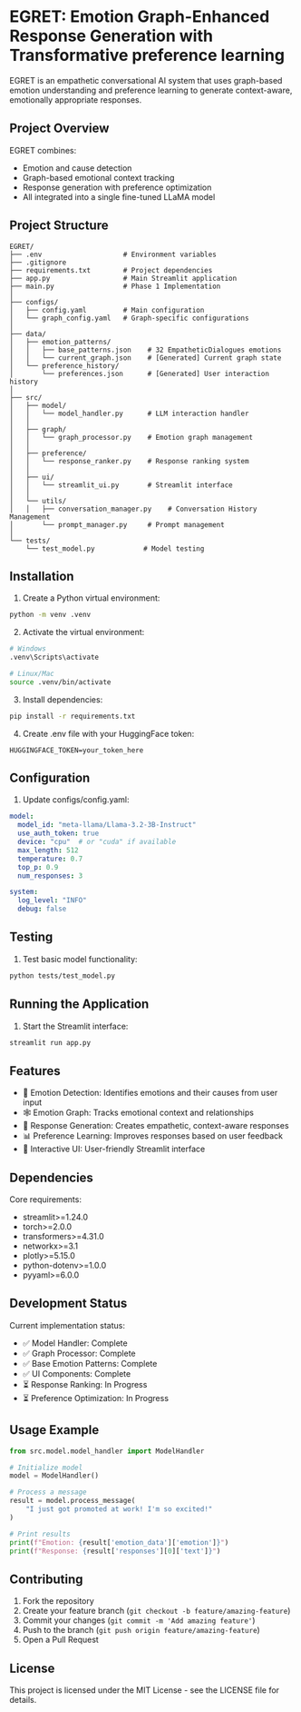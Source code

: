 # EGRET: Emotion Graph-Enhanced Response Generation with Transformative preference learning

EGRET is an empathetic conversational AI system that uses graph-based emotion understanding and preference learning to generate context-aware, emotionally appropriate responses.

## Project Overview

EGRET combines:
- Emotion and cause detection
- Graph-based emotional context tracking
- Response generation with preference optimization
- All integrated into a single fine-tuned LLaMA model

## Project Structure
```
EGRET/
├── .env                    # Environment variables
├── .gitignore
├── requirements.txt        # Project dependencies
├── app.py                  # Main Streamlit application
├── main.py                 # Phase 1 Implementation
│
├── configs/
│   ├── config.yaml         # Main configuration
│   └── graph_config.yaml   # Graph-specific configurations
│
├── data/
│   ├── emotion_patterns/
│   │   ├── base_patterns.json    # 32 EmpatheticDialogues emotions
│   │   └── current_graph.json    # [Generated] Current graph state
│   └── preference_history/
│       └── preferences.json      # [Generated] User interaction history
│
├── src/
│   ├── model/
│   │   └── model_handler.py      # LLM interaction handler
│   │
│   ├── graph/
│   │   └── graph_processor.py    # Emotion graph management
│   │
│   ├── preference/
│   │   └── response_ranker.py    # Response ranking system
│   │
│   ├── ui/
│   │   └── streamlit_ui.py       # Streamlit interface
│   │
│   └── utils/
│   │   ├── conversation_manager.py    # Conversation History Management
│       └── prompt_manager.py     # Prompt management
│
└── tests/
    └── test_model.py            # Model testing
```

## Installation

1. Create a Python virtual environment:
```bash
python -m venv .venv
```

2. Activate the virtual environment:
```bash
# Windows
.venv\Scripts\activate

# Linux/Mac
source .venv/bin/activate
```

3. Install dependencies:
```bash
pip install -r requirements.txt
```

4. Create .env file with your HuggingFace token:
```
HUGGINGFACE_TOKEN=your_token_here
```

## Configuration

1. Update configs/config.yaml:
```yaml
model:
  model_id: "meta-llama/Llama-3.2-3B-Instruct"
  use_auth_token: true
  device: "cpu"  # or "cuda" if available
  max_length: 512
  temperature: 0.7
  top_p: 0.9
  num_responses: 3

system:
  log_level: "INFO"
  debug: false
```

## Testing

1. Test basic model functionality:
```bash
python tests/test_model.py
```

## Running the Application

1. Start the Streamlit interface:
```bash
streamlit run app.py
```

## Features

- 🎯 Emotion Detection: Identifies emotions and their causes from user input
- 🕸️ Emotion Graph: Tracks emotional context and relationships
- 💬 Response Generation: Creates empathetic, context-aware responses
- 📊 Preference Learning: Improves responses based on user feedback
- 🎨 Interactive UI: User-friendly Streamlit interface

## Dependencies

Core requirements:
- streamlit>=1.24.0
- torch>=2.0.0
- transformers>=4.31.0
- networkx>=3.1
- plotly>=5.15.0
- python-dotenv>=1.0.0
- pyyaml>=6.0.0

## Development Status

Current implementation status:
- ✅ Model Handler: Complete
- ✅ Graph Processor: Complete
- ✅ Base Emotion Patterns: Complete
- ✅ UI Components: Complete
- ⏳ Response Ranking: In Progress
- ⏳ Preference Optimization: In Progress

## Usage Example

```python
from src.model.model_handler import ModelHandler

# Initialize model
model = ModelHandler()

# Process a message
result = model.process_message(
    "I just got promoted at work! I'm so excited!"
)

# Print results
print(f"Emotion: {result['emotion_data']['emotion']}")
print(f"Response: {result['responses'][0]['text']}")
```

## Contributing

1. Fork the repository
2. Create your feature branch (`git checkout -b feature/amazing-feature`)
3. Commit your changes (`git commit -m 'Add amazing feature'`)
4. Push to the branch (`git push origin feature/amazing-feature`)
5. Open a Pull Request

## License

This project is licensed under the MIT License - see the LICENSE file for details.
